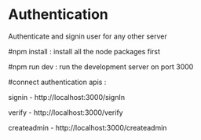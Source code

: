 # Authentication
Authenticate and signin user for any other server 

#npm install :
install all the node packages first 

#npm run dev :
run the development server on port 3000

#connect authentication apis :

signin - http://localhost:3000/signIn

verify - http://localhost:3000/verify

createadmin - http://localhost:3000/createadmin
